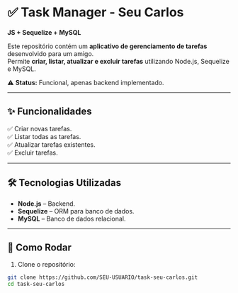 # ✅ Task Manager - Seu Carlos
**JS + Sequelize + MySQL**

Este repositório contém um **aplicativo de gerenciamento de tarefas** desenvolvido para um amigo.  
Permite **criar, listar, atualizar e excluir tarefas** utilizando Node.js, Sequelize e MySQL.

⚠️ **Status:** Funcional, apenas backend implementado.

---

## ✨ Funcionalidades
✅ Criar novas tarefas.  
✅ Listar todas as tarefas.  
✅ Atualizar tarefas existentes.  
✅ Excluir tarefas.

---

## 🛠️ Tecnologias Utilizadas
- **Node.js** – Backend.  
- **Sequelize** – ORM para banco de dados.  
- **MySQL** – Banco de dados relacional.

---

## 🚀 Como Rodar
1. Clone o repositório:
```bash
git clone https://github.com/SEU-USUARIO/task-seu-carlos.git
cd task-seu-carlos
